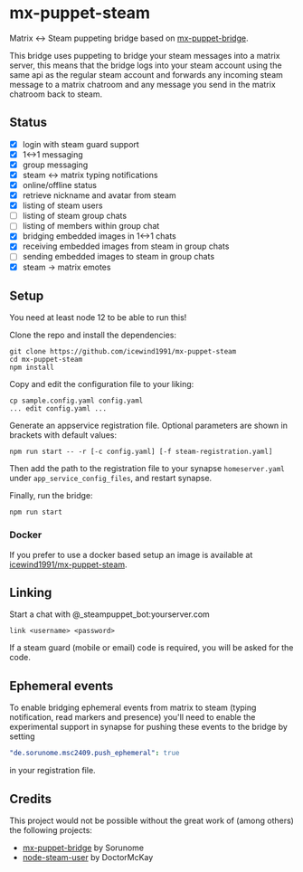 # mx-puppet-steam

Matrix <-> Steam puppeting bridge based on [mx-puppet-bridge](https://github.com/Sorunome/mx-puppet-bridge).

This bridge uses puppeting to bridge your steam messages into a matrix server, this means that the bridge logs into your steam
account using the same api as the regular steam account and forwards any incoming steam message to a matrix chatroom and any
message you send in the matrix chatroom back to steam.

## Status

- [x] login with steam guard support
- [x] 1<->1 messaging
- [x] group messaging
- [x] steam <-> matrix typing notifications
- [x] online/offline status
- [x] retrieve nickname and avatar from steam
- [x] listing of steam users
- [ ] listing of steam group chats
- [ ] listing of members within group chat
- [x] bridging embedded images in 1<->1 chats
- [x] receiving embedded images from steam in group chats
- [ ] sending embedded images to steam in group chats
- [x] steam -> matrix emotes 

## Setup

You need at least node 12 to be able to run this!

Clone the repo and install the dependencies:

```
git clone https://github.com/icewind1991/mx-puppet-steam
cd mx-puppet-steam
npm install
```

Copy and edit the configuration file to your liking:

```
cp sample.config.yaml config.yaml
... edit config.yaml ...
```

Generate an appservice registration file. Optional parameters are shown in
brackets with default values:

```
npm run start -- -r [-c config.yaml] [-f steam-registration.yaml]
```

Then add the path to the registration file to your synapse `homeserver.yaml`
under `app_service_config_files`, and restart synapse.

Finally, run the bridge:

```
npm run start
```

### Docker

If you prefer to use a docker based setup an image is available at [icewind1991/mx-puppet-steam](https://hub.docker.com/r/icewind1991/mx-puppet-steam).

## Linking

Start a chat with @_steampuppet_bot:yourserver.com

```
link <username> <password>
```

If a steam guard (mobile or email) code is required, you will be asked for the code.

## Ephemeral events

To enable bridging ephemeral events from matrix to steam (typing notification, read markers and presence)
you'll need to enable the experimental support in synapse for pushing these events to the bridge by setting

```yaml
"de.sorunome.msc2409.push_ephemeral": true
```

in your registration file.

## Credits

This project would not be possible without the great work of (among others) the following projects:

- [mx-puppet-bridge](https://github.com/Sorunome/mx-puppet-bridge) by Sorunome
- [node-steam-user](https://github.com/DoctorMcKay/node-steam-user/) by DoctorMcKay 
